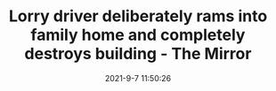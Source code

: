 ---
"title": "Lorry driver deliberately rams into family home and completely destroys building - The Mirror"
"date": "2021-9-7 11:50:26"
"feed_name": "GOOGLENEWS"
"feed_website": "https://news.google.com/search?q=drilling%2Bincident&hl=en-US&gl=US&ceid=US:en"
"feed_rss": "https://news.google.com/rss/search?q=drilling%2Bincident&hl=en-US&gl=US&ceid=US:en"
"link": "https://www.mirror.co.uk/news/uk-news/lorry-driver-deliberately-rammed-house-24927634"
"file": "_posts/2021-9-7-11-50-26_GOOGLENEWS_1e2b23d0af6ba6161fe0b9a9d0be9ba0952bed83.md"
"accident": "0"
"drilling": "1"
"dead": "0"
"injured": "0"
---